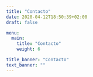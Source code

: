 ```yaml
---
title: "Contacto"
date: 2020-04-12T18:50:39+02:00
draft: false

menu:
  main:
    title: "Contacto"
    weight: 6

title_banner: "Contacto"
text_banner: "" 
---
```


